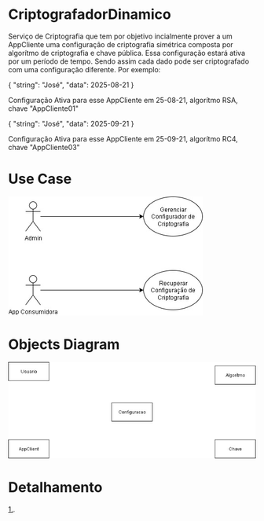 # CriptografadorDinamico
Serviço de Criptografia que tem por objetivo incialmente prover a um AppCliente uma configuração de criptografia simétrica composta por algorítmo de criptografia e chave pública.
Essa configuração estará ativa por um período de tempo. Sendo assim cada dado pode ser criptografado com uma configuração diferente. Por exemplo:

{
	"string": "José",
	"data": 2025-08-21
} 

Configuração Ativa para esse AppCliente em 25-08-21, algorítmo RSA, chave "AppCliente01"


{
	"string": "José",
	"data": 2025-09-21
} 

Configuração Ativa para esse AppCliente em 25-09-21, algorítmo RC4, chave "AppCliente03"

# Use Case
![Alt text](/CriptografadorDinamico-UseCase.jpg "Use Case")

# Objects Diagram
![Alt text](/CriptografadorDinamico-Objetos.jpg "Objects Diagram")

# Detalhamento
[1.](/Detail.md).
